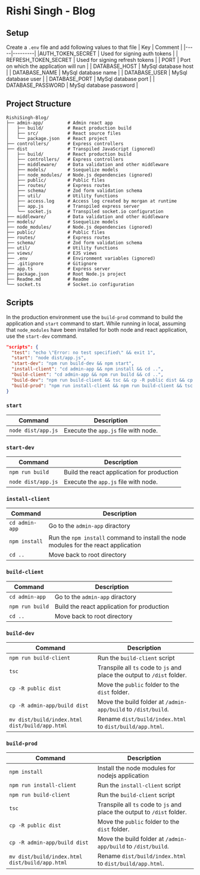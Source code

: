 # Rishi Singh - Blog

## Setup

Create a `.env` file and add following values to that file
| Key | Comment |
|-----|---------|
|AUTH_TOKEN_SECRET | Used for signing auth tokens |
| REFRESH_TOKEN_SECRET | Used for signing refresh tokens |
| PORT | Port on which the application will run |
| DATABASE_HOST | MySql database host |
| DATABASE_NAME | MySql database name |
| DATABASE_USER | MySql database user |
| DATABASE_PORT | MySql database port |
| DATABASE_PASSWORD | MySql database password |

## Project Structure

```
RishiSingh-Blog/
├── admin-app/         # Admin react app
│   ├── build/         # React production build
│   ├── src/           # React source files
│   └── package.json   # React project
├── controllers/       # Express controllers
├── dist               # Transpiled JavaScript (ignored)
│   ├── build/         # React production build
│   ├── controllers/   # Express controllers
│   ├── middleware/    # Data validation and other middleware
│   ├── models/        # Ssequelize models
│   ├── node_modules/  # Node.js dependencies (ignored)
│   ├── public/        # Public files
│   ├── routes/        # Express routes
│   ├── schema/        # Zod form validation schema
│   ├── util/          # Utility functions
│   ├── access.log     # Access log created by morgan at runtime
│   ├── app.js         # Transpiled express server
│   └── socket.js      # Transpiled socket.io configuration
├── middleware/        # Data validation and other middleware
├── models/            # Ssequelize models
├── node_modules/      # Node.js dependencies (ignored)
├── public/            # Public files
├── routes/            # Express routes
├── schema/            # Zod form validation schema
├── util/              # Utility functions
├── views/             # EJS views
├── .env               # Environment variables (ignored)
├── .gitignore         # Gitignore
├── app.ts             # Express server
├── package.json       # Root Node.js project
├── Readme.md          # Readme
└── socket.ts          # Socket.io configuration
```

## Scripts
In the production environment use the `build-prod` command to build the application and `start` command to start.
While running in local, assuming that `node_modules` have been installed for both node and react application, use the  `start-dev` command.

```JSON
"scripts": {
  "test": "echo \"Error: no test specified\" && exit 1",
  "start": "node dist/app.js",
  "start-dev": "npm run build-dev && npm start",
  "install-client": "cd admin-app && npm install && cd ..",
  "build-client": "cd admin-app && npm run build && cd ..",
  "build-dev": "npm run build-client && tsc && cp -R public dist && cp -R admin-app/build dist && mv dist/build/index.html dist/build/app.html",
  "build-prod": "npm run install-client && npm run build-client && tsc && cp -R public dist && cp -R admin-app/build dist && mv dist/build/index.html dist/build/app.html"
}
```

### `start`
| Command | Description |
|---------|-------------|
| `node dist/app.js` | Execute the `app.js` file with node. |


### `start-dev`
| Command | Description |
|---------|-------------|
| `npm run build` | Build the react application for production |
| `node dist/app.js` | Execute the `app.js` file with node. |


### `install-client`
| Command | Description |
|---------|-------------|
| `cd admin-app` | Go to the `admin-app` diractory |
| `npm install` | Run the `npm install` command to install the node modules for the react application |
| `cd ..` | Move back to root directory |


### `build-client`
| Command | Description |
|---------|-------------|
| `cd admin-app` | Go to the `admin-app` diractory |
| `npm run build` | Build the react application for production |
| `cd ..` | Move back to root directory |


### `build-dev`
| Command | Description |
|---------|-------------|
| `npm run build-client` | Run the `build-client` script |
| `tsc`    | Transpile all `ts` code to `js` and place the output to `/dist` folder. |
| `cp -R public dist` | Move the `public` folder to the `dist` folder. |
| `cp -R admin-app/build dist` | Move the build folder at `/admin-app/build` to `/dist/build`. |
| `mv dist/build/index.html dist/build/app.html` | Rename `dist/build/index.html` to `dist/build/app.html`. |


### `build-prod`
| Command | Description |
|---------|-------------|
| `npm install` | Install the node modules for nodejs application |
| `npm run install-client` | Run the `install-client` script |
| `npm run build-client` | Run the `build-client` script |
| `tsc` | Transpile all `ts` code to `js` and place the output to `/dist` folder. |
| `cp -R public dist` | Move the `public` folder to the `dist` folder. |
| `cp -R admin-app/build dist` | Move the build folder at `/admin-app/build` to `/dist/build`. |
| `mv dist/build/index.html dist/build/app.html` | Rename `dist/build/index.html` to `dist/build/app.html`. |
